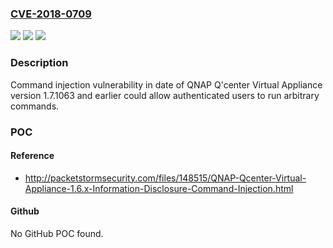 ### [CVE-2018-0709](https://cve.mitre.org/cgi-bin/cvename.cgi?name=CVE-2018-0709)
![](https://img.shields.io/static/v1?label=Product&message=Q'center%20Virtual%20Appliance&color=blue)
![](https://img.shields.io/static/v1?label=Version&message=n%2Fa&color=blue)
![](https://img.shields.io/static/v1?label=Vulnerability&message=Command%20Injection&color=brighgreen)

### Description

Command injection vulnerability in date of QNAP Q'center Virtual Appliance version 1.7.1063 and earlier could allow authenticated users to run arbitrary commands.

### POC

#### Reference
- http://packetstormsecurity.com/files/148515/QNAP-Qcenter-Virtual-Appliance-1.6.x-Information-Disclosure-Command-Injection.html

#### Github
No GitHub POC found.

